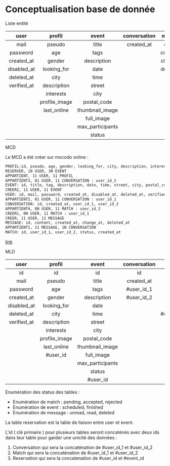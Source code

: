 # Conceptualisation base de donnée

Liste entité

| user       | profil       | event           | conversation | message     | match     |
|:----------:|:------------:|:--------------:|:------------:|:-----------:|-----------:|
| mail       | pseudo       | title          | created_at   | content     | status     |
| password   | age          | tags           |              | created_at  | created_at |
| created_at | gender       | description    |              | change_at   | deleted_at |
| disabled_at| looking_for  | date           |              | deleted_at  |            |
| deleted_at | city         | time           |              |             |            |
| verified_at| description  | street         |              |             |            |
|            | interests    | city           |              |             |            |
|            | profile_image| postal_code    |              |             |            |
|            | last_online  |thumbnail_image |              |             |            |
|            |              | full_image     |              |             |            |
|            |              |max_participants|              |             |            |
|            |              | status         |              |             |            |

MCD

Le MCD a été créer sur mocodo online :

```bash
PROFIL:id, pseudo, age, gender, looking_for, city, description, interests, profile_image, last_online
RESERVER, 1N USER, 1N EVENT
APPARTIENT, 11 USER, 11 PROFIL
APPARTIENT3, 01 USER, 11 CONVERSATION : user_id_2
EVENT: id, title, tag, description, date, time, street, city, postal_code, thumbnail_image, full_image, max_participant, status
CREER2, 11 USER, 11 EVENT
USER: id, mail, password, created_at, disabled_at, deleted_at, verified_at
APPARTIENT2, 01 USER, 11 CONVERSATION : user_id_1
CONVERSATION: id, created_at, user_id_1, user_id_2
APPARTIENT4, 0N USER, 11 MATCH : user_id_2
CREER1, 0N USER, 11 MATCH : user_id_1
CREER, 11 USER, 11 MESSAGE
MESSAGE: id, content, created_at, change_at, deleted_at
APPARTIENT1, 11 MESSAGE, 1N CONVERSATION
MATCH: id, user_id_1, user_id_2, status, created_at
```

[link](public/MCD.svg)

MLD

| user       | profil       | event          | conversation | message        | match      |reservation  |
|:----------:|:------------:|:--------------:|:------------:|:--------------:|:----------:|:-----------:|
|  id        |  id          |  id            |  id          |  id            | id         | id          |
| mail       | pseudo       | title          | created_at   | content        | status     | #user_id    |
| password   | age          | tags           | #user_id_1   | created_at     | created_at | #event_id   |
| created_at | gender       | description    | #user_id_2   | updated_at     | deleted_at |             |
| disabled_at| looking_for  | date           |              | status         | #user_id_1 |             |
| deleted_at | city         | time           |              |#conversation_id| #user_id_2 |             |
| verified_at| description  | street         |              | #user_id       |            |             |
|            | interests    | city           |              |                |            |             |
|            | profile_image| postal_code    |              |                |            |             |
|            | last_online  |thumbnail_image |              |                |            |             |
|            | #user_id     | full_image     |              |                |            |             |
|            |              |max_participants|              |                |            |             |
|            |              | status         |              |                |            |             |
|            |              | #user_id       |              |                |            |             |

Enumération des status des tables :

- Enumération de match : pending, accepted, rejected
- Enumération de event : scheduled, finished
- Enumération de message : unread, read, deleted

La table reservation est la table de liaison entre user et event.

L'id ( clé primaire ) pour plusieurs tables seront concaténés avec deux ids dans leur table pour garder une unicité des données :

1. Conversation qui sera la concaténation de #user_id_1 et #user_id_2
2. Match qui sera la concaténation de #user_id_1 et #user_id_2
3. Reservation qui sera la concatenation de #user_id et #event_id
